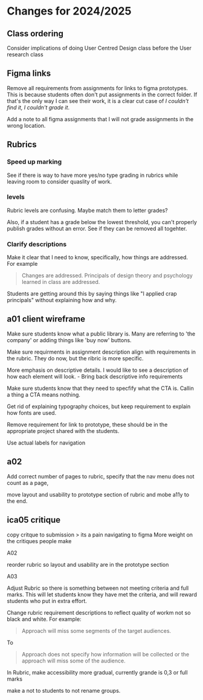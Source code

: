 # Changes for 2024/2025

## Class ordering

Consider implications of doing User Centred Design class before the User research class

## Figma links

Remove all requirements from assignments for links to figma prototypes. This is because students often don't put assignments in the correct folder. If that's the only way I can see their work, it is a clear cut case of _I couldn't find it, I couldn't grade it_.

Add a note to all figma assignments that I will not grade assignments in the wrong location.

## Rubrics

### Speed up marking

See if there is way to have more yes/no type grading in rubrics while leaving room to consider quaslity of work.

### levels

Rubric levels are confusing. Maybe match them to letter grades?

Also, if a student has a grade below the lowest threshold, you can't properly publish grades without an error. See if they can be removed all togehter.

### Clarify descriptions

Make it clear that I need to know, specifically, how things are addressed. For example

> Changes are addressed. Principals of design theory and psychology learned in class are addressed.

Students are getting around this by saying things like "I applied crap principals" without explaining how and why.

## a01 client wireframe

Make sure students know what a public library is. Many are referring to 'the company' or adding things like 'buy now' buttons.

Make sure requirments in assignment description align with requirements in the rubric. They do now, but the ribric is more specific.

More emphasis on descriptive details. I would like to see a description of how each element will look. - Bring back descriptive info requirements

Make sure students know that they need to specfify what the CTA is. Callin a thing a CTA means nothing.

Get rid of explaining typography choices, but keep requirement to explain how fonts are used.

Remove requirement for link to prototype, these should be in the appropriate project shared with the students.

Use actual labels for navigation

## a02

Add correct number of pages to rubric, specify that the nav menu does not count as a page,

move layout and usability to prototype section of rubric and mobe a11y to the end.

## ica05 critique

copy critque to submission > its a pain navigating to figma
More weight on the critiques people make

A02

reorder rubric so layout and usability are in the prototype section

A03

Adjust Rubric so there is something between not meeting criteria and full marks. This will let students know they have met the criteria, and will reward students who put in extra effort.

Change rubric requirement descriptions to reflect quality of workm not so black and white. For example:

> Approach will miss some segments of the target audiences.

To

> Approach does not specify how information will be collected or the approach will miss some of the audience.

In Rubric, make accessibility more gradual, currently grande is 0,3 or full marks

make a not to students to not rename groups.
